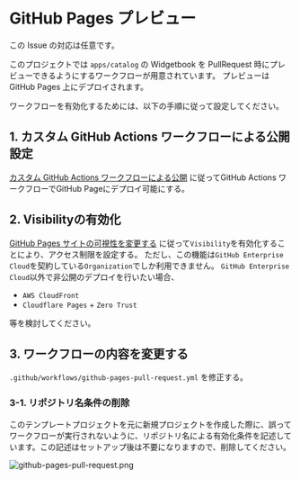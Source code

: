 # GitHub Pages プレビュー

この Issue の対応は任意です。

このプロジェクトでは `apps/catalog` の Widgetbook を PullRequest 時にプレビューできるようにするワークフローが用意されています。
プレビューは GitHub Pages 上にデプロイされます。

ワークフローを有効化するためには、以下の手順に従って設定してください。

## 1. カスタム GitHub Actions ワークフローによる公開設定

[カスタム GitHub Actions ワークフローによる公開][1] に従ってGitHub Actions ワークフローでGitHub Pageにデプロイ可能にする。

## 2. Visibilityの有効化

[GitHub Pages サイトの可視性を変更する][2] に従って`Visibility`を有効化することにより、アクセス制限を設定する。
ただし、この機能は`GitHub Enterprise Cloud`を契約している`Organization`でしか利用できません。
`GitHub Enterprise Cloud`以外で非公開のデプロイを行いたい場合、

- `AWS CloudFront`
- `Cloudflare Pages` + `Zero Trust`

等を検討してください。

## 3. ワークフローの内容を変更する

`.github/workflows/github-pages-pull-request.yml` を修正する。

### 3-1. リポジトリ名条件の削除

このテンプレートプロジェクトを元に新規プロジェクトを作成した際に、誤ってワークフローが実行されないように、リポジトリ名による有効化条件を記述しています。この記述はセットアップ後は不要になりますので、削除してください。

![github-pages-pull-request.png](https://github.com/user-attachments/assets/04475d96-986d-44de-b945-25c4308b5d26)

<!-- Links -->

[1]: https://docs.github.com/ja/pages/getting-started-with-github-pages/configuring-a-publishing-source-for-your-github-pages-site#%E3%82%AB%E3%82%B9%E3%82%BF%E3%83%A0-github-actions-%E3%83%AF%E3%83%BC%E3%82%AF%E3%83%95%E3%83%AD%E3%83%BC%E3%81%AB%E3%82%88%E3%82%8B%E5%85%AC%E9%96%8B

[2]: https://docs.github.com/ja/enterprise-cloud@latest/pages/getting-started-with-github-pages/changing-the-visibility-of-your-github-pages-site
